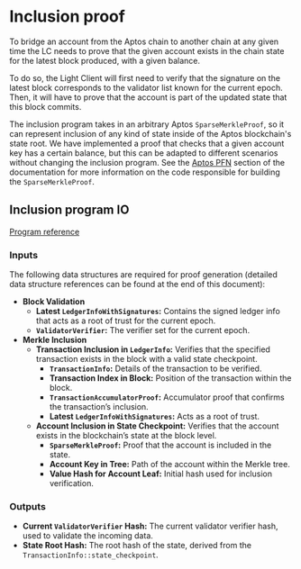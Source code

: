 # Inclusion proof

To bridge an account from the Aptos chain to another chain at any given time the LC needs to prove that the given
account exists in the chain state for the latest block produced, with a given balance.

To do so, the Light Client will first need to verify that the signature on the latest block corresponds to the validator
list known for the current epoch. Then, it will have to prove that the account is part of the updated state that this
block commits.

The inclusion program takes in an arbitrary Aptos `SparseMerkleProof`, so it can represent inclusion of any kind of state
inside of the Aptos blockchain's state root. We have implemented a proof that checks that a given account key has a certain
balance, but this can be adapted to different scenarios without changing the inclusion program. See the
[Aptos PFN](../components/aptos_pfn.html) section of the documentation for more information on the code responsible for
building the `SparseMerkleProof`.

## Inclusion program IO

[Program reference](https://github.com/lurk-lab/zk-light-clients/blob/dev/aptos/programs/inclusion/src/main.rs)

### Inputs

The following data structures are required for proof generation (detailed data structure references can be found at the
end of this document):

- **Block Validation**
    - **Latest `LedgerInfoWithSignatures`:** Contains the signed ledger info that acts as a root of trust for the
      current epoch.
    - **`ValidatorVerifier`:** The verifier set for the current epoch.
- **Merkle Inclusion**
    - **Transaction Inclusion in `LedgerInfo`:** Verifies that the specified transaction exists in the block with a
      valid state checkpoint.
        - **`TransactionInfo`:** Details of the transaction to be verified.
        - **Transaction Index in Block:** Position of the transaction within the block.
        - **`TransactionAccumulatorProof`:** Accumulator proof that confirms the transaction’s inclusion.
        - **Latest `LedgerInfoWithSignatures`:** Acts as a root of trust.
    - **Account Inclusion in State Checkpoint:** Verifies that the account exists in the blockchain’s state at the block
      level.
        - **`SparseMerkleProof`:** Proof that the account is included in the state.
        - **Account Key in Tree:** Path of the account within the Merkle tree.
        - **Value Hash for Account Leaf:** Initial hash used for inclusion verification.

### Outputs

- **Current `ValidatorVerifier` Hash:** The current validator verifier hash, used to validate the incoming data.
- **State Root Hash:** The root hash of the state, derived from the `TransactionInfo::state_checkpoint`.
